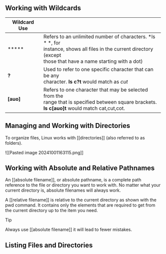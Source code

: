 ## Working with Wildcards

| Wildcard Use |                                                                                                                                                                         |
| ------------ | ----------------------------------------------------------------------------------------------------------------------------------------------------------------------- |
| *****        | Refers to an unlimited number of characters. *ls * *, for<br>instance, shows all files in the current directory (except <br>those that have a name starting with a dot) |
| **?**        | Used to refer to one specific character that can be any <br>character. **ls c?t** would match as *cut*                                                                  |
| **[auo]**    | Refers to one character that may be selected from the<br>range that is specified between square brackets.<br>**ls c[auo]t** would match cat,cut,cot.                    |

## Managing and Working with Directories
To organize files, Linux works with [[directories]] (also referred to as folders). 

![[Pasted image 20241001163115.png]] 

## Working with Absolute and Relative Pathnames

An [[absolute filename]], or absolute pathname, is a complete path reference to the file or directory you want to work with. No matter what your current directory is, absolute filenames will always work.

A [[relative filename]] is relative to the current directory as shown with the pwd command. It contains only the elements that are required to get from the current directory up to the item you need.

>[!tip]
>Always use [[absolute filename]] it will lead to fewer mistakes.

## Listing Files and Directories
